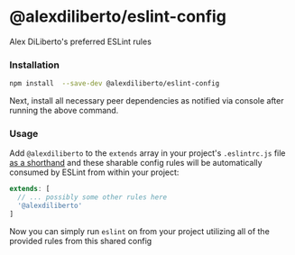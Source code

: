 # @alexdiliberto/eslint-config
Alex DiLiberto's preferred ESLint rules

### Installation
```bash
npm install  --save-dev @alexdiliberto/eslint-config
```

Next, install all necessary peer dependencies as notified via console after running the above command.

### Usage
Add `@alexdiliberto` to the `extends` array in your project's `.eslintrc.js` file [as a shorthand](http://eslint.org/docs/developer-guide/shareable-configs#npm-scoped-modules) and these sharable config rules will be automatically consumed by ESLint from within your project:

```js
extends: [
  // ... possibly some other rules here
  '@alexdiliberto'
]
```

Now you can simply run `eslint` on from your project utilizing all of the provided rules from this shared config
